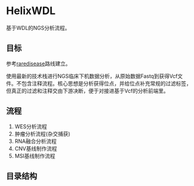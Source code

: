 # HelixWDL

基于WDL的NGS分析流程。

## 目标

参考[raredisease](https://github.com/nf-core/raredisease)路线建立。

使用最新的技术栈进行NGS临床下机数据分析，从原始数据Fastq到获得Vcf文件。不包含注释流程。核心思想是分析获得位点，并给位点补充常规的过滤标签，但真正的过滤和注释交由下游决断，便于对接进基于Vcf的分析前端里。

## 流程
1. WES分析流程
2. 肿瘤分析流程(杂交捕获)
3. RNA融合分析流程
4. CNV基线制作流程
5. MSI基线制作流程

## 目录结构

```

```

